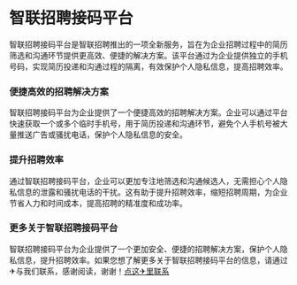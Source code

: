 # 智联招聘接码平台

智联招聘接码平台是智联招聘推出的一项全新服务，旨在为企业招聘过程中的简历筛选和沟通环节提供更高效、便捷的解决方案。该平台通过为企业提供独立的手机号码，实现简历投递和沟通过程的隔离，有效保护个人隐私信息，提高招聘效率。

### 便捷高效的招聘解决方案

智联招聘接码平台为企业提供了一个便捷高效的招聘解决方案。企业可以通过平台快速获取一个或多个临时手机号，用于简历投递和沟通环节，避免个人手机号被大量推送广告或骚扰电话，保护个人隐私信息的安全。

### 提升招聘效率

通过智联招聘接码平台，企业可以更加专注地筛选和沟通候选人，无需担心个人隐私信息的泄露和骚扰电话的干扰。这有助于提升招聘效率，缩短招聘周期，为企业节省人力和时间成本，提高招聘的精准度和成功率。

### 更多关于智联招聘接码平台

智联招聘接码平台为企业提供了一个更加安全、便捷的招聘解决方案，保护个人隐私信息，提升招聘效率。如果您想了解更多关于智联招聘接码平台的信息，请通过✈与我们联系，感谢阅读，谢谢！[点这✈里联系](https://ads.k02.cc)